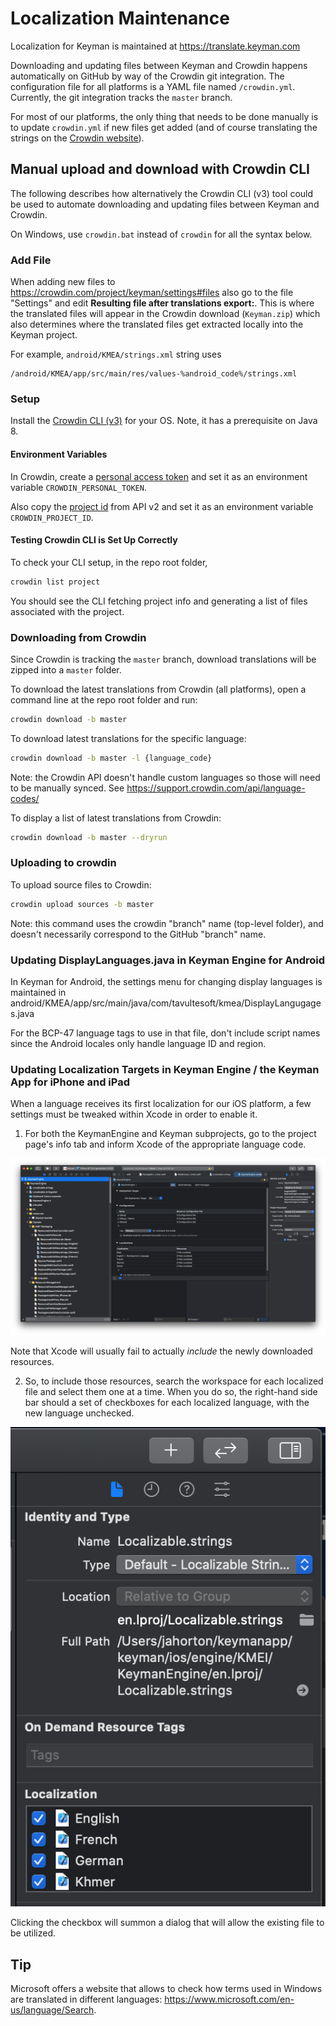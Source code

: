 # Localization Maintenance

Localization for Keyman is maintained at https://translate.keyman.com

Downloading and updating files between Keyman and Crowdin happens automatically
on GitHub by way of the Crowdin git integration. The configuration file for all platforms
is a YAML file named `/crowdin.yml`. Currently, the git integration tracks the `master` branch.

For most of our platforms, the only thing that needs to be done manually is to update `crowdin.yml` if new files get added
(and of course translating the strings on the [Crowdin website](https://crowdin.com/project/keyman)).

## Manual upload and download with Crowdin CLI

The following describes how alternatively the Crowdin CLI (v3) tool could be used to
automate downloading and updating files between Keyman and Crowdin.

On Windows, use `crowdin.bat` instead of `crowdin` for all the syntax below.

### Add File

When adding new files to https://crowdin.com/project/keyman/settings#files
also go to the file "Settings" and edit **Resulting file after translations export:**.
This is where the translated files will appear in the Crowdin download (`Keyman.zip`) which also
determines where the translated files get extracted locally into the Keyman project.

For example, `android/KMEA/strings.xml` string uses

```
/android/KMEA/app/src/main/res/values-%android_code%/strings.xml
```

### Setup

Install the [Crowdin CLI (v3)](https://support.crowdin.com/cli-tool-v3/) for your OS.
Note, it has a prerequisite on Java 8.

#### Environment Variables

In Crowdin, create a [personal access token](https://crowdin.com/settings#api-key)
and set it as an environment variable `CROWDIN_PERSONAL_TOKEN`.

Also copy the [project id](https://crowdin.com/project/keyman/settings#api)
from API v2 and set it as an environment variable `CROWDIN_PROJECT_ID`.

#### Testing Crowdin CLI is Set Up Correctly

To check your CLI setup, in the repo root folder,

```bash
crowdin list project
```

You should see the CLI fetching project info and generating a list of files associated with the
project.

### Downloading from Crowdin
Since Crowdin is tracking the `master` branch, download translations will be zipped into a `master` folder.

To download the latest translations from Crowdin (all platforms), open a command line at the repo
root folder and run:

```bash
crowdin download -b master
```

To download latest translations for the specific language:

```bash
crowdin download -b master -l {language_code}
```

Note: the Crowdin API doesn't handle custom languages so those will need to be manually synced.
See https://support.crowdin.com/api/language-codes/

To display a list of latest translations from Crowdin:

```bash
crowdin download -b master --dryrun
```

### Uploading to crowdin

To upload source files to Crowdin:

```bash
crowdin upload sources -b master
```

Note: this command uses the crowdin "branch" name (top-level folder), and doesn't necessarily correspond to the GitHub "branch" name.

### Updating DisplayLanguages.java in Keyman Engine for Android
In Keyman for Android, the settings menu for changing display languages is maintained in
android/KMEA/app/src/main/java/com/tavultesoft/kmea/DisplayLangugages.java

For the BCP-47 language tags to use in that file, don't include script names since the Android locales only handle language ID and region.

### Updating Localization Targets in Keyman Engine / the Keyman App for iPhone and iPad

When a language receives its first localization for our iOS platform, a few settings must be
tweaked within Xcode in order to enable it.

1. For both the KeymanEngine and Keyman subprojects, go to the project page's info tab and inform Xcode of the appropriate language code.

![Refer to [this image](imgs/updating-ios-l10ns-1.png) for guidance.](./imgs/updating-ios-l10ns-1.png)

Note that Xcode will usually fail to actually _include_ the newly downloaded resources.

2. So, to include those resources, search the workspace for each localized file and select them one at a time.  When you do so, the right-hand side bar should a set of checkboxes for each localized language, with the new language unchecked.

![[This image](imgs/updating-ios-l10ns-2.png) should provide a helpful reference.](./imgs/updating-ios-l10ns-2.png)

Clicking the checkbox will summon a dialog that will allow the existing file to be utilized.

## Tip

Microsoft offers a website that allows to check how terms used in Windows are translated
in different languages: https://www.microsoft.com/en-us/language/Search.
